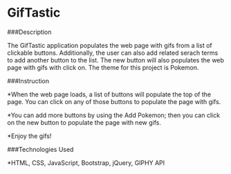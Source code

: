 # GifTastic

###Description

The GifTastic application populates the web page with gifs from a list of clickable buttons.  Additionally, the user can also add related serach terms to add another button to the list.  The new button will also populates the web page with gifs with click on.  The theme for this project is Pokemon.

###Instruction

*When the web page loads, a list of buttons will populate the top of the page. You can click on any of those buttons to populate the page with gifs.

*You can add more buttons by using the Add Pokemon; then you can click on the new button to populate the page with new gifs.

*Enjoy the gifs!

###Technologies Used

*HTML, CSS, JavaScript, Bootstrap, jQuery, GIPHY API
